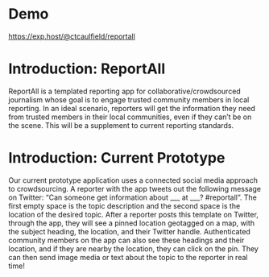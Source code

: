 # Demo
https://exp.host/@ctcaulfield/reportall

# Introduction: ReportAll
ReportAll is a templated reporting app for collaborative/crowdsourced journalism whose goal is to engage trusted community members in local reporting. In an ideal scenario, reporters will get the information they need from trusted members in their local communities, even if they can’t be on the scene. This will be a supplement to current reporting standards.

# Introduction: Current Prototype
Our current prototype application uses a connected social media approach to crowdsourcing. A reporter with the app tweets out the following message on Twitter: “Can someone get information about ___ at ___? #reportall”. The first empty space is the topic description and the second space is the location of the desired topic. After a reporter posts this template on Twitter, through the app, they will see a pinned location geotagged on a map, with the subject heading, the location, and their Twitter handle. Authenticated community members on the app can also see these headings and their location, and if they are nearby the location, they can click on the pin. They can then send image media or text about the topic to the reporter in real time!
